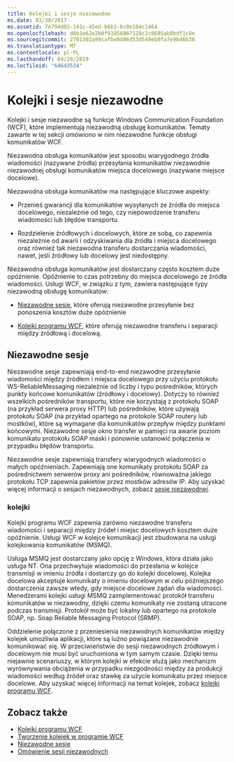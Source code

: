 ```yaml
---
title: Kolejki i sesje niezawodne
ms.date: 03/30/2017
ms.assetid: 7e794d03-141c-45ed-b6b1-6c0e104c1464
ms.openlocfilehash: d6b1e62e2b0f91856867128c2c0695ab0bdf1c8e
ms.sourcegitcommit: 2701302a99cafbe0d86d53d540eb0fa7e9b46b36
ms.translationtype: MT
ms.contentlocale: pl-PL
ms.lasthandoff: 04/28/2019
ms.locfileid: "64643534"
---
```

# <a name="queues-and-reliable-sessions"></a>Kolejki i sesje niezawodne
Kolejki i sesje niezawodne są funkcje Windows Communication Foundation (WCF), które implementują niezawodną obsługę komunikatów. Tematy zawarte w tej sekcji omówiono w nim niezawodne funkcje obsługi komunikatów WCF.  
  
 Niezawodna obsługa komunikatów jest sposobu wiarygodnego źródła wiadomości (nazywane źródła) przesyłania komunikatów niezawodnie niezawodnej obsługi komunikatów miejsca docelowego (nazywane miejsce docelowe).  
  
 Niezawodna obsługa komunikatów ma następujące kluczowe aspekty:  
  
- Przenieś gwarancji dla komunikatów wysyłanych ze źródła do miejsca docelowego, niezależnie od tego, czy niepowodzenie transferu wiadomości lub błędów transportu.  
  
- Rozdzielenie źródłowych i docelowych, które ze sobą, co zapewnia niezależnie od awarii i odzyskiwania dla źródła i miejsca docelowego oraz również tak niezawodna transferu dostarczania wiadomości, nawet, jeśli źródłowy lub docelowy jest niedostępny.  
  
 Niezawodna obsługa komunikatów jest dostarczany często kosztem duże opóźnienie. Opóźnienie to czas potrzebny do miejsca docelowego ze źródła wiadomości. Usługi WCF, w związku z tym, zawiera następujące typy niezawodną obsługę komunikatów:  
  
- [Niezawodne sesje](../../../../docs/framework/wcf/feature-details/reliable-sessions.md), które oferują niezawodne przesyłanie bez ponoszenia kosztów duże opóźnienie  
  
- [Kolejki programu WCF](../../../../docs/framework/wcf/feature-details/queues-in-wcf.md), które oferują niezawodne transferu i separacji między źródłową i docelową.  
  
## <a name="reliable-sessions"></a>Niezawodne sesje  
 Niezawodne sesje zapewniają end-to-end niezawodne przesyłanie wiadomości między źródłem i miejsca docelowego przy użyciu protokołu WS-ReliableMessaging niezależnie od liczby i typu pośredników, których punkty końcowe komunikatów (źródłowy i docelowy). Dotyczy to również wszelkich pośredników transportu, które nie korzystają z protokołu SOAP (na przykład serwera proxy HTTP) lub pośredników, które używają protokołu SOAP (na przykład opartego na protokole SOAP routery lub mostków), które są wymagane dla komunikatów przepływ między punktami końcowymi. Niezawodne sesje okno transfer w pamięci na awarie poziom komunikatu protokołu SOAP maski i ponownie ustanowić połączenia w przypadku błędów transportu.  
  
 Niezawodne sesje zapewniają transfery wiarygodnych wiadomości o małych opóźnieniach. Zapewniają one komunikaty protokołu SOAP za pośrednictwem serwerów proxy ani pośredników, równoważna jakiego protokołu TCP zapewnia pakietów przez mostków adresów IP. Aby uzyskać więcej informacji o sesjach niezawodnych, zobacz [sesje niezawodnej](../../../../docs/framework/wcf/feature-details/reliable-sessions.md).  
  
### <a name="queues"></a>kolejki  
 Kolejki programu WCF zapewnia zarówno niezawodne transferu wiadomości i separacji między źródeł i miejsc docelowych kosztem duże opóźnienie. Usługi WCF w kolejce komunikacji jest zbudowana na usługi kolejkowania komunikatów (MSMQ).  
  
 Usługa MSMQ jest dostarczany jako opcję z Windows, która działa jako usługa NT. Ona przechwytuje wiadomości do przesłania w kolejce transmisji w imieniu źródła i dostarczy go do kolejki docelowej. Kolejka docelowa akceptuje komunikaty o imieniu docelowym w celu późniejszego dostarczenia zawsze wtedy, gdy miejsce docelowe żądań dla wiadomości. Menedżerami kolejki usługi MSMQ zaimplementować protokół transferu komunikatów w niezawodny, dzięki czemu komunikaty nie zostaną utracone podczas transmisji. Protokół może być lokalny lub opartego na protokole SOAP, np. Soap Reliable Messaging Protocol (SRMP).  
  
 Oddzielenie połączone z przeniesienia niezawodnych komunikatów między kolejek umożliwia aplikacji, które są luźno powiązane niezawodnie komunikować się. W przeciwieństwie do sesji niezawodnych źródłowym i docelowym nie musi być uruchomiona w tym samym czasie. Dzięki temu niejawnie scenariuszy, w którym kolejki w efekcie służą jako mechanizm wyrównywania obciążenia w przypadku niezgodności między za produkcji wiadomości według źródeł oraz stawkę za użycie komunikatu przez miejsce docelowe. Aby uzyskać więcej informacji na temat kolejek, zobacz [kolejki programu WCF](../../../../docs/framework/wcf/feature-details/queues-in-wcf.md).  
  
## <a name="see-also"></a>Zobacz także

- [Kolejki programu WCF](../../../../docs/framework/wcf/feature-details/queues-in-wcf.md)
- [Tworzenie kolejek w programie WCF](../../../../docs/framework/wcf/feature-details/queuing-in-wcf.md)
- [Niezawodne sesje](../../../../docs/framework/wcf/feature-details/reliable-sessions.md)
- [Omówienie sesji niezawodnych](../../../../docs/framework/wcf/feature-details/reliable-sessions-overview.md)
